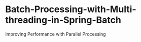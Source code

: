 # Batch-Processing-with-Multi-threading-in-Spring-Batch
Improving Performance with Parallel Processing
